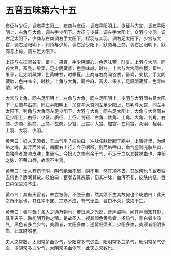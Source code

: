 # 五音五味第六十五



右征与少征，调右手太阳二，左商与左征，调左手阳明上。少征与大宫，调左手阳明上，右角与大角，调右手少阳下。大征与少征，调左手太阳上，众羽与少羽，调右足太阳下，少商与右商调右手太阳下，桎羽与众羽，调右足太阳下，少宫与大宫，调右足阳明下，判角与少角，调右足少阳下，釱商与上商，调右足阳明下，釱商与上角，调左足太阳下。


上征与右征同谷麦、畜羊、果杏，手少阴藏心，色赤味苦，时夏。上羽与大羽，同谷大豆，畜彘，果栗，足少阴藏肾，色黑味咸，时冬。上宫与大宫同谷稷，畜牛，果枣，足太阴藏脾，色黄味甘，时季夏。上商与右商同谷黍，畜鸡，果桃，手太阴藏肺，色白味辛，时秋。上角与大角，同谷麻、畜犬、果李，足厥阴藏肝，色青味酸，时春。


大宫与上角，同右足阳明上，左角与大角，同左足阳明上，少羽与大羽同右足太阳下，左商与右商，同左手阳明上，加宫与大宫同左足少阳上，质判与大宫，同左手太阳下，判角与大角同左足少阳下，大羽与大角，同右足太阳上，大角与大宫同右足少阳上，右征、少征、质征、上征、判征、右角、釱角、上角、大角、判角。右商、少商、釱商、上商、左商。少宫、上宫、大宫、加宫、左角宫。众羽、桎羽、上羽、大羽、少羽。


黄帝曰：妇人无须者，无血气乎？岐伯曰：冲脉任脉皆起于胞中，上循背里，为经络之海，其浮而外者，循腹右上行，会于咽喉，别而络唇口，血气盛则充肤热肉，血独盛者澹渗皮肤，生毫毛。今妇人之生有余于气，不足于血以其数脱血也，冲任之脉，不荣口唇，故须不生焉。


黄帝曰：士人有伤于阴，阴气绝而不起，阴不用，然其须不去，其故何也？宦者独去何也？愿闻其故。岐伯曰：宦者去其宗筋，伤其冲脉，血泻不复，皮肤内结，唇口内荣故须不生。


黄帝曰：其有天宦者，未尝被伤，不脱于血，然其须不生其故何也？岐伯曰：此天之所不足也，其任冲不盛、宗筋不成，有气无血，唇口不荣，故须不生。


黄帝曰：善乎哉！圣人之通万物也，若日月之光影，音声鼓响，闻其声而知其形，其非夫子，孰能明万物之精。是故圣人，视其颜色黄赤者，多热气，青白者少热气，黑色者多血少气，美眉者，太阳多血；通髯极须者，少阳多血，美须者阳明多血，此其时然也。


夫人之常数，太阳常多血少气，少阳常多气少血，阳明常多血多气，厥阴常多气少血，少阴常多血少气，太阴常多血少气，此天之常数也。